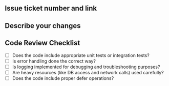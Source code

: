 ## Issue ticket number and link

## Describe your changes

## Code Review Checklist
- [ ] Does the code include appropriate unit tests or integration tests?
- [ ] Is error handling done the correct way?
- [ ] Is logging implemented for debugging and troubleshooting purposes?
- [ ] Are heavy resources (like DB access and network calls) used carefully?
- [ ] Does the code include proper defer operations?
